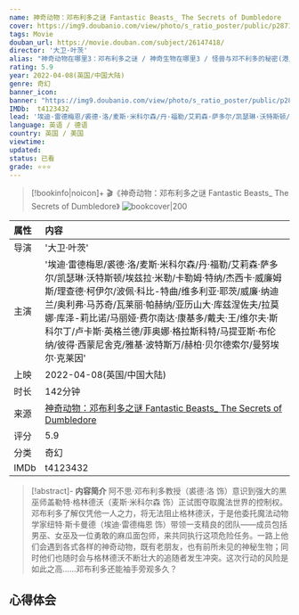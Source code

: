 ```yaml
---
name: 神奇动物：邓布利多之谜 Fantastic Beasts_ The Secrets of Dumbledore
cover: https://img9.doubanio.com/view/photo/s_ratio_poster/public/p2871106106.jpg
tags: Movie
douban_url: https://movie.douban.com/subject/26147418/
director: '大卫·叶茨'
alias: "神奇动物在哪里3：邓布利多之谜 / 神奇生物在哪里3 / 怪兽与邓不利多的秘密(港/台)"
rating: 5.9
year: 2022-04-08(英国/中国大陆)
genre: 奇幻
banner_icon: 
banner: "https://img9.doubanio.com/view/photo/s_ratio_poster/public/p2871106106.jpg"
IMDb:  t4123432
lead: '埃迪·雷德梅恩/裘德·洛/麦斯·米科尔森/丹·福勒/艾莉森·萨多尔/凯瑟琳·沃特斯顿/埃兹拉·米勒/卡勒姆·特纳/杰西卡·威廉姆斯/理查德·柯伊尔/波佩·科比-特曲/维多利亚·耶茨/威廉·纳迪兰/奥利弗·马苏奇/瓦莱丽·帕赫纳/亚历山大·库兹涅佐夫/拉莫娜·库泽-莉比诺/马丽娅·费尔南达·康基多/戴夫·王/维尔夫·斯科尔丁/卢卡斯·英格兰德/菲奥娜·格拉斯科特/马提亚斯·布伦纳/彼得·西蒙尼舍克/雅基·波特斯万/赫柏·贝尔德索尔/曼努埃尔·克莱因' 
language: 英语 / 德语 
country: 英国 / 美国 
viewtime:
updated: 
status: 已看
grade: ⭐️⭐️⭐️
---
```

> [!bookinfo|noicon]+ 🎬《神奇动物：邓布利多之谜 Fantastic Beasts_ The Secrets of Dumbledore》
> ![bookcover|200](https://img9.doubanio.com/view/photo/s_ratio_poster/public/p2871106106.jpg)
>
| 属性 | 内容                                       |
|:---- |:------------------------------------------ |
| 导演 | '大卫·叶茨'                         |
| 主演 | '埃迪·雷德梅恩/裘德·洛/麦斯·米科尔森/丹·福勒/艾莉森·萨多尔/凯瑟琳·沃特斯顿/埃兹拉·米勒/卡勒姆·特纳/杰西卡·威廉姆斯/理查德·柯伊尔/波佩·科比-特曲/维多利亚·耶茨/威廉·纳迪兰/奥利弗·马苏奇/瓦莱丽·帕赫纳/亚历山大·库兹涅佐夫/拉莫娜·库泽-莉比诺/马丽娅·费尔南达·康基多/戴夫·王/维尔夫·斯科尔丁/卢卡斯·英格兰德/菲奥娜·格拉斯科特/马提亚斯·布伦纳/彼得·西蒙尼舍克/雅基·波特斯万/赫柏·贝尔德索尔/曼努埃尔·克莱因'                             |
| 上映 | 2022-04-08(英国/中国大陆)                             |
| 时长 | 142分钟                   |
| 来源 | [神奇动物：邓布利多之谜 Fantastic Beasts_ The Secrets of Dumbledore](https://movie.douban.com/subject/26147418/) |
| 评分 | 5.9                           |
| 分类 | 奇幻                            |
| IMDb | t4123432                             | 

> [!abstract]- **内容简介**
>  阿不思·邓布利多教授（裘德·洛 饰）意识到强大的黑巫师盖勒特·格林德沃（麦斯·米科尔森 饰）正试图夺取魔法世界的控制权。邓布利多了解仅凭他一人之力，将无法阻止格林德沃，于是他委托魔法动物学家纽特·斯卡曼德（埃迪·雷德梅恩 饰）带领一支精良的团队——成员包括男巫、女巫及一位勇敢的麻瓜面包师，来共同执行这项危险任务。一路上他们会遇到各式各样的神奇动物，既有老朋友，也有前所未见的神秘生物；同时他们也随时会与格林德沃不断壮大的追随者发生冲突。这次行动的风险是如此之高……邓布利多还能袖手旁观多久？
>  
## 心得体会

